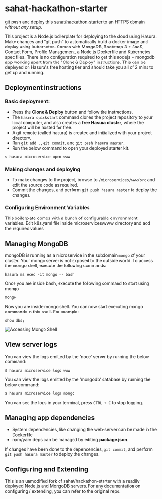 # sahat-hackathon-starter

git push and deploy this [sahat/hackathon-starter](https://github.com/sahat/hackathon-starter) to an HTTPS domain *without any setup*.

This project is a Node.js boilerplate for deploying to the cloud using Hasura. Make changes and “git push” to automatically build a docker image and deploy using kubernetes. Comes with MongoDB, Bootstrap 3 + SaaS, Contact Form, Profile Management, a Node.js Dockerfile and Kubernetes spec files. There is no configuration required to get this nodejs + mongodb app working apart from the "Clone & Deploy" instructions. This can be deployed on Hasura's free hosting tier and should take you all of 2 mins to get up and running.

## Deployment instructions

### Basic deployment:

* Press the **Clone & Deploy** button and follow the instructions.
* The `hasura quickstart` command clones the project repository to your local computer, and also creates a **free Hasura cluster**, where the project will be hosted for free.
* A git remote (called hasura) is created and initialized with your project directory.
* Run `git add .`, `git commit`, and `git push hasura master`.
* Run the below command to open your deployed starter kit.
``` shell
$ hasura microservice open www
```

### Making changes and deploying

* To make changes to the project, browse to `/microservices/www/src` and edit the source code as required.
* Commit the changes, and perform `git push hasura master` to deploy the changes.

### Configuring Environment Variables

This boilerplate comes with a bunch of configurable environnment variables. Edit k8s.yaml file inside microservices/www directory and add the required values.

## Managing MongoDB

mongoDB is running as a microservice in the subdomain `mongo` of your cluster. Your mongo server is not exposed to the outside world. To access the mongo shell, execute the following commands:

``` shell
hasura ms exec -it mongo -- bash
```

Once you are inside bash, execute the following command to start using mongo

```shell
mongo
```

Now you are inside mongo shell. You can now start executing mongo commands in this shell. For example:

```shell
show dbs;
```

![Accessing Mongo Shell](https://raw.githubusercontent.com/praveenweb/sahat-hackathon-starter/master/assets/mongo-shell-access.png)

## View server logs

You can view the logs emitted by the ‘node’ server by running the below command:

``` shell
$ hasura microservice logs www
```

You can view the logs emitted by the ‘mongodb’ database by running the below command:

``` shell
$ hasura microservice logs mongo
```

You can see the logs in your terminal, press `CTRL + C` to stop logging.

## Managing app dependencies

* System dependencies, like changing the web-server can be made in the Dockerfile
* npm/yarn deps can be managed by editing **package.json**.

If changes have been done to the dependencies, `git commit`, and perform `git push hasura master` to deploy the changes.

## Configuring and Extending

This is an unmodified fork of [sahat/hackathon-starter](https://github.com/sahat/hackathon-starter) with a readily deployed Node.js and MongoDB servers. For any documentation on configuring / extending, you can refer to the original repo.
